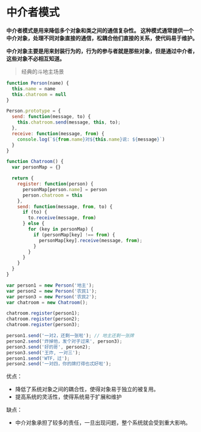 # 中介者模式

**中介者模式是用来降低多个对象和类之间的通信复杂性。
这种模式通常提供一个中介对象，处理不同对象直接的通信，松耦合他们直接的关系，使代码易于维护。**

**中介对象主要是用来封装行为的，行为的参与者就是那些对象，但是通过中介者，这些对象不必相互知道。**


> 经典的斗地主场景
```javascript
function Person(name) {
  this.name = name
  this.chatroom = null
}

Person.prototype = {
  send: function(message, to) {
    this.chatroom.send(message, this, to);
  },
  receive: function(message, from) {
    console.log(`${from.name}对${this.name}说: ${message}`)
  }
}

function Chatroom() {
  var personMap = {}

  return {
    register: function(person) {
      personMap[person.name] = person
      person.chatroom = this
    },
    send: function(message, from, to) {
      if (to) {
        to.receive(message, from)
      } else {
        for (key in personMap) {
          if (personMap[key] !== from) {
            personMap[key].receive(message, from);
          }
        }
      }
    }
  }
}

var person1 = new Person('地主');
var person2 = new Person('农民1');
var person3 = new Person('农民2');
var chatroom = new Chatroom();

chatroom.register(person1);
chatroom.register(person2);
chatroom.register(person3);

person1.send('一对2，还剩一张啦'); // 地主还剩一张牌
person2.send('炸掉他，发个对子过来', person3);
person3.send('好的哥', person2);
person3.send('王炸, 一对三');
person1.send('WTF，过');
person2.send('一对四，你的牌打得也忒好啦');
```

优点：
- 降低了系统对象之间的耦合性，使得对象易于独立的被复用。
- 提高系统的灵活性，使得系统易于扩展和维护

缺点：
- 中介对象承担了较多的责任，一旦出现问题，整个系统就会受到重大影响。